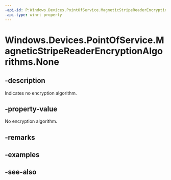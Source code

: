 ----api-id: P:Windows.Devices.PointOfService.MagneticStripeReaderEncryptionAlgorithms.None
-api-type: winrt property
---<!-- Property syntaxpublic uint None { get; }--># Windows.Devices.PointOfService.MagneticStripeReaderEncryptionAlgorithms.None## -descriptionIndicates no encryption algorithm.## -property-valueNo encryption algorithm.## -remarks## -examples## -see-also